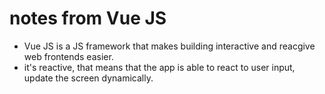 # notes from Vue JS

+ Vue JS is a JS framework that makes building interactive and reacgive web frontends easier.
+ it's reactive, that means that the app is able to react to user input, update the screen dynamically.

